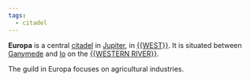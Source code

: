 ```yaml
---
tags:
  - citadel
---
```

**Europa** is a central [citadel](<../Citadel.md>) in [Jupiter](<../Jupiter.md>), in [{{WEST}}](<../{{WEST}}.md>). It is situated between [Ganymede](<./Ganymede.md>) and [Io](<./Io.md>) on the [{{WESTERN RIVER}}](<../{{WESTERN RIVER}}.md>).

The guild in Europa focuses on agricultural industries.